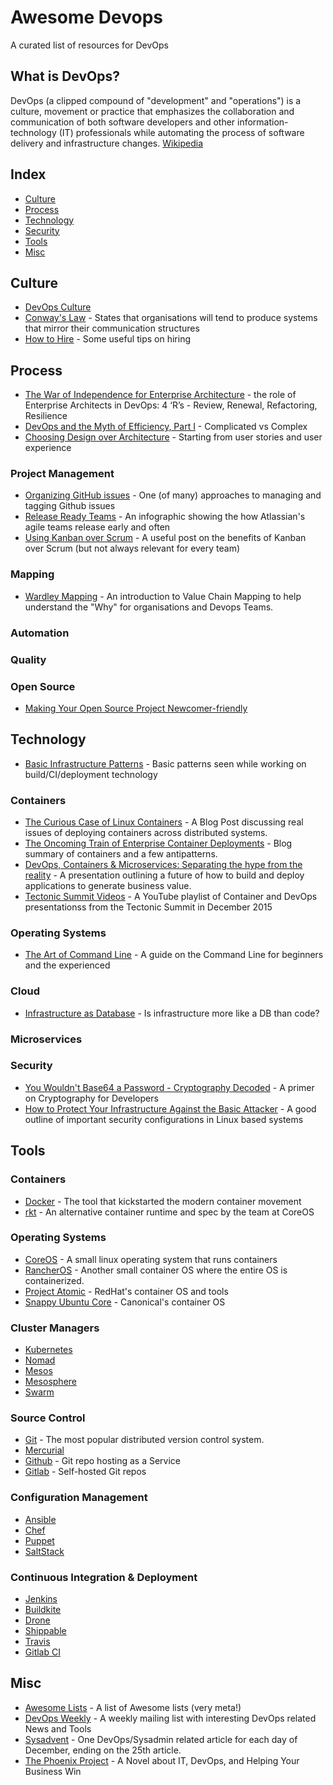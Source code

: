 # Awesome Devops

A curated list of resources for DevOps

## What is DevOps?

DevOps (a clipped compound of "development" and "operations") is a culture, movement or practice that emphasizes the collaboration and communication of both software developers and other information-technology (IT) professionals while automating the process of software delivery and infrastructure changes. [Wikipedia](https://en.wikipedia.org/wiki/DevOps)

## Index

- [Culture](#culture)
- [Process](#process)
- [Technology](#technology)
- [Security](#security)
- [Tools](#tools)
- [Misc](#misc)

## Culture

- [DevOps Culture](http://martinfowler.com/bliki/DevOpsCulture.html)
- [Conway's Law](https://en.wikipedia.org/wiki/Conway%27s_law) - States that organisations will tend to produce systems that mirror their communication structures
- [How to Hire](https://medium.com/swlh/how-to-hire-34f4ded5f176#.ilxplhbdh) - Some useful tips on hiring

## Process

- [The War of Independence for Enterprise Architecture](https://medium.com/compliance-at-velocity/the-war-of-independence-for-enterprise-architecture-1ed8eb34af3f#.kts5s5a12) - the role of Enterprise Architects in DevOps: 4 ‘R’s - Review, Renewal, Refactoring, Resilience
- [DevOps and the Myth of Efficiency, Part I](http://blog.christianposta.com/devops/devops-and-the-myth-of-efficiency-part-i/) - Complicated vs Complex
- [Choosing Design over Architecture](https://18f.gsa.gov/2015/11/17/choose-design-over-architecture/) - Starting from user stories and user experience

### Project Management
- [Organizing GitHub issues](https://robinpowered.com/blog/best-practice-system-for-organizing-and-tagging-github-issues/) - One (of many) approaches to managing and tagging Github issues
- [Release Ready Teams](https://www.atlassian.com/agile/release-ready-agile-teams) - An infographic showing the how Atlassian's agile teams release early and often
- [Using Kanban over Scrum](https://medium.com/cto-school/ditching-scrum-for-kanban-the-best-decision-we-ve-made-as-a-team-cd1167014a6f#.p8a1zicwm) - A useful post on the benefits of Kanban over Scrum (but not always relevant for every team)

### Mapping
- [Wardley Mapping](http://blog.gardeviance.org/2015/02/an-introduction-to-wardley-value-chain.html) - An introduction to Value Chain Mapping to help understand the "Why" for organisations and Devops Teams.

### Automation

### Quality

### Open Source

- [Making Your Open Source Project Newcomer-friendly](http://manishearth.github.io/blog/2016/01/03/making-your-open-source-project-newcomer-friendly/)

## Technology

- [Basic Infrastructure Patterns](http://www.scriptcrafty.com/basic-infrastructure-patterns/) - Basic patterns seen while working on build/CI/deployment technology

### Containers
- [The Curious Case of Linux Containers](https://medium.com/@sumbry/the-curious-case-of-linux-containers-328e2adc12a2#.j1hbq72im) - A Blog Post discussing real issues of deploying containers across distributed systems.
- [The Oncoming Train of Enterprise Container Deployments](http://www.juliandunn.net/2015/12/04/the-oncoming-train-of-enterprise-container-deployments/) - Blog summary of containers and a few antipatterns.
- [DevOps, Containers & Microservices: Separating the hype from the reality](http://www.slideshare.net/dberkholz/devops-containers-microservices-separating-the-hype-from-the-reality) - A presentation outlining a future of how to build and deploy applications to generate business value.
- [Tectonic Summit Videos](https://www.youtube.com/playlist?list=PLlh6TqkU8kg_Eydfk1Nyt6iK7wM8v9bRA) - A YouTube playlist of Container and DevOps presentationss from the Tectonic Summit in December 2015

### Operating Systems
- [The Art of Command Line](https://github.com/jlevy/the-art-of-command-line) - A guide on the Command Line for beginners and the experienced

### Cloud
- [Infrastructure as Database](http://www.scriptcrafty.com/infrastructure-as-a-database/) - Is infrastructure more like a DB than code?

### Microservices

### Security

- [You Wouldn't Base64 a Password - Cryptography Decoded](https://paragonie.com/blog/2015/08/you-wouldnt-base64-a-password-cryptography-decoded) - A primer on Cryptography for Developers
- [How to Protect Your Infrastructure Against the Basic Attacker](http://blog.mailgun.com/security-guide-basic-infrastructure-security/) - A good outline of important security configurations in Linux based systems

## Tools

### Containers
- [Docker](https://www.docker.com/) - The tool that kickstarted the modern container movement
- [rkt](https://coreos.com/rkt/docs/latest/) - An alternative container runtime and spec by the team at CoreOS

### Operating Systems
- [CoreOS](https://coreos.com) - A small linux operating system that runs containers
- [RancherOS](https://rancher.com) - Another small container OS where the entire OS is containerized.
- [Project Atomic](http://www.projectatomic.io/) - RedHat's container OS and tools
- [Snappy Ubuntu Core](https://developer.ubuntu.com/en/snappy/) - Canonical's container OS

### Cluster Managers
- [Kubernetes](https://kubernetes.io)
- [Nomad](https://www.nomadproject.io/)
- [Mesos](https://mesos.apache.org/)
- [Mesosphere](https://mesosphere.com/)
- [Swarm](https://docs.docker.com/swarm/)

### Source Control
- [Git](https://git-scm.com/) - The most popular distributed version control system.
- [Mercurial](https://www.mercurial-scm.org/)
- [Github](https://github.com/) - Git repo hosting as a Service
- [Gitlab](https://about.gitlab.com/) - Self-hosted Git repos

### Configuration Management
- [Ansible](http://www.ansible.com/)
- [Chef](https://www.chef.io/)
- [Puppet](https://puppetlabs.com/)
- [SaltStack](https://saltstack.com/)

### Continuous Integration & Deployment
- [Jenkins](https://jenkins-ci.org/)
- [Buildkite](https://buildkite.com/)
- [Drone](https://github.com/drone)
- [Shippable](https://app.shippable.com/)
- [Travis](https://travis-ci.org/)
- [Gitlab CI](https://about.gitlab.com/)

## Misc

- [Awesome Lists](https://github.com/sindresorhus/awesome) - A list of Awesome lists (very meta!)
- [DevOps Weekly](http://www.devopsweekly.com/) - A weekly mailing list with interesting DevOps related News and Tools
- [Sysadvent](http://sysadvent.blogspot.co.uk) - One DevOps/Sysadmin related article for each day of December, ending on the 25th article.
- [The Phoenix Project](http://www.amazon.com/Phoenix-Project-DevOps-Helping-Business/dp/0988262509/ref=sr_1_1?ie=UTF8&qid=1451900824&sr=8-1&keywords=project+phoenix) - A Novel about IT, DevOps, and Helping Your Business Win
